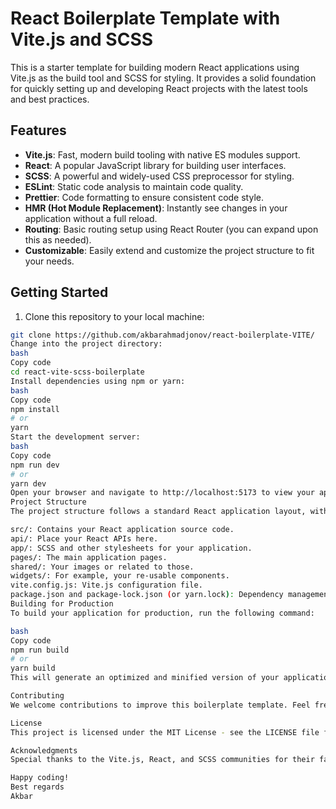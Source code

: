 # React Boilerplate Template with Vite.js and SCSS

This is a starter template for building modern React applications using Vite.js as the build tool and SCSS for styling. It provides a solid foundation for quickly setting up and developing React projects with the latest tools and best practices.

## Features

- **Vite.js**: Fast, modern build tooling with native ES modules support.
- **React**: A popular JavaScript library for building user interfaces.
- **SCSS**: A powerful and widely-used CSS preprocessor for styling.
- **ESLint**: Static code analysis to maintain code quality.
- **Prettier**: Code formatting to ensure consistent code style.
- **HMR (Hot Module Replacement)**: Instantly see changes in your application without a full reload.
- **Routing**: Basic routing setup using React Router (you can expand upon this as needed).
- **Customizable**: Easily extend and customize the project structure to fit your needs.

## Getting Started

1. Clone this repository to your local machine:

```bash
git clone https://github.com/akbarahmadjonov/react-boilerplate-VITE/
Change into the project directory:
bash
Copy code
cd react-vite-scss-boilerplate
Install dependencies using npm or yarn:
bash
Copy code
npm install
# or
yarn
Start the development server:
bash
Copy code
npm run dev
# or
yarn dev
Open your browser and navigate to http://localhost:5173 to view your application.
Project Structure
The project structure follows a standard React application layout, with some additional configuration files and directories:

src/: Contains your React application source code.
api/: Place your React APIs here.
app/: SCSS and other stylesheets for your application.
pages/: The main application pages.
shared/: Your images or related to those.
widgets/: For example, your re-usable components.
vite.config.js: Vite.js configuration file.
package.json and package-lock.json (or yarn.lock): Dependency management.
Building for Production
To build your application for production, run the following command:

bash
Copy code
npm run build
# or
yarn build
This will generate an optimized and minified version of your application in the dist/ directory.

Contributing
We welcome contributions to improve this boilerplate template. Feel free to submit issues for bug reports, feature requests, or even submit pull requests to enhance the project.

License
This project is licensed under the MIT License - see the LICENSE file for details.

Acknowledgments
Special thanks to the Vite.js, React, and SCSS communities for their fantastic tools and libraries.

Happy coding!
Best regards
Akbar